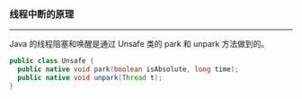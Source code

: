 ### 线程中断的原理
----
Java 的线程阻塞和唤醒是通过 Unsafe 类的 park 和 unpark 方法做到的。
```java
public class Unsafe {
  public native void park(boolean isAbsolute, long time);
  public native void unpark(Thread t);
}
```
